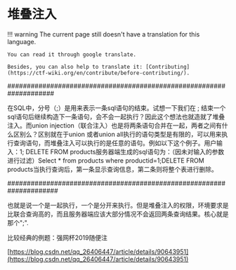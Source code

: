 # 堆叠注入
!!! warning
    The current page still doesn't have a translation for this language.

    You can read it through google translate.

    Besides, you can also help to translate it: [Contributing](https://ctf-wiki.org/en/contribute/before-contributing/). 



####################################################################


在SQL中，分号（;）是用来表示一条sql语句的结束。试想一下我们在 ; 结束一个sql语句后继续构造下一条语句，会不会一起执行？因此这个想法也就造就了堆叠注入。而union injection（联合注入）也是将两条语句合并在一起，两者之间有什么区别么？区别就在于union 或者union all执行的语句类型是有限的，可以用来执行查询语句，而堆叠注入可以执行的是任意的语句。例如以下这个例子。用户输入：1; DELETE FROM products服务器端生成的sql语句为：（因未对输入的参数进行过滤）Select * from products where productid=1;DELETE FROM products当执行查询后，第一条显示查询信息，第二条则将整个表进行删除。


#####################################################################


也就是说一个是一起执行，一个是分开来执行。但是堆叠注入的权限，环境要求是比联合查询高的，而且服务器端应该大部分情况不会返回两条查询结果。核心就是那个";".


比较经典的例题：强网杯2019随便注


[https://blog.csdn.net/qq_26406447/article/details/90643951](https://blog.csdn.net/qq_26406447/article/details/90643951)




